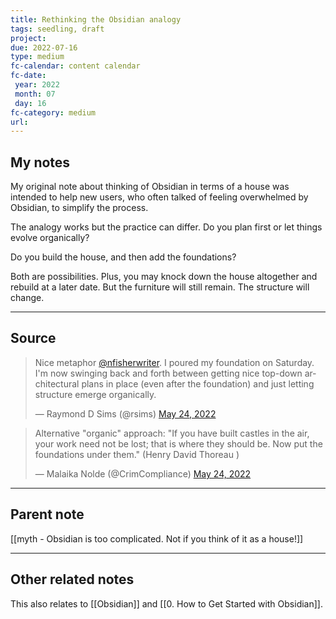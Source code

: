 ```yaml
---
title: Rethinking the Obsidian analogy
tags: seedling, draft
project: 
due: 2022-07-16
type: medium
fc-calendar: content calendar
fc-date:
 year: 2022
 month: 07
 day: 16
fc-category: medium
url:
---
```


## My notes

My original note about thinking of Obsidian in terms of a house was intended to help new users, who often talked of feeling overwhelmed by Obsidian, to simplify the process.

The analogy works but the practice can differ. Do you plan first or let things evolve organically?

Do you build the house, and then add the foundations?

Both are possibilities. Plus, you may knock down the house altogether and rebuild at a later date. But the furniture will still remain. The structure will change.

---

## Source

<blockquote class="twitter-tweet"><p lang="en" dir="ltr">Nice metaphor <a href="https://twitter.com/nfisherwriter?ref_src=twsrc%5Etfw">@nfisherwriter</a>. I poured my foundation on Saturday. I&#39;m now swinging back and forth between getting nice top-down architectural plans in place (even after the foundation) and just letting structure emerge organically.</p>&mdash; Raymond D Sims (@rsims) <a href="https://twitter.com/rsims/status/1528909338701615107?ref_src=twsrc%5Etfw">May 24, 2022</a></blockquote> <script async src="https://platform.twitter.com/widgets.js" charset="utf-8"></script>

<blockquote class="twitter-tweet"><p lang="en" dir="ltr">Alternative &quot;organic&quot; approach: &quot;If you have built castles in the air, your work need not be lost; that is where they should be. Now put the foundations under them.&quot; (Henry David Thoreau )</p>&mdash; Malaika Nolde (@CrimCompliance) <a href="https://twitter.com/CrimCompliance/status/1529000426082795520?ref_src=twsrc%5Etfw">May 24, 2022</a></blockquote> <script async src="https://platform.twitter.com/widgets.js" charset="utf-8"></script>

---

## Parent note

[[myth - Obsidian is too complicated. Not if you think of it as a house!]]

---

## Other related notes

This also relates to [[Obsidian]] and [[0. How to Get Started with Obsidian]].